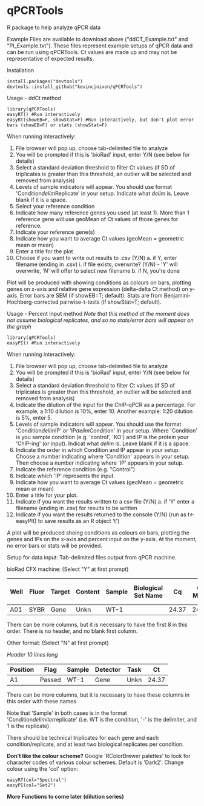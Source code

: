 # qPCRTools
R package to help analyze qPCR data

Example Files are available to download above ("ddCT_Example.txt" and "PI_Example.txt"). These files represent example setups of qPCR data and can be run using qPCRTools. Ct values are made up and may not be representative of expected results.

Installation

```{r}
install.packages("devtools")
devtools::install_github("kevincjnixon/qPCRTools")
```

Usage - ddCt method

```{r}
library(qPCRTools)
easyRT() #Run interactively
easyRT(showEB=F, showStat=F) #Run interactively, but don't plot error bars (showEB=F) or stats (showStat=F)
```

When running interactively:
1. File browser will pop up, choose tab-delimited file to analyze
2. You will be prompted if this is 'bioRad' input, enter Y/N (see below for details)
3. Select a standard deviation threshold to filter Ct values (if SD of triplicates is greater than this threshold, an outlier will be selected and removed from analysis)
4. Levels of sample indicators will appear. You should use format 'Condition*delim*Replicate' in your setup. Indicate what *delim* is. Leave blank if it is a space.
5. Select your reference condition
6. Indicate how many reference genes you used (at least 1). More than 1 reference gene will use geoMean of Ct values of those genes for reference.
7. Indicate your reference gene(s)
8. Indicate how you want to average Ct values (geoMean = geometric mean or mean)
9. Enter a title for the plot
10. Choose if you want to write out results to .csv (Y/N)
  a. if Y, enter filename (ending in .csv)
    i. if file exists, overwrite? (Y/N) - 'Y' will overwrite, 'N' will offer to select new filename
  b. if N, you're done

Plot will be produced with showing conditions as colours on bars, plotting genes on x-axis and relative gene expression (delta-delta Ct method) on y-axis. Error bars are SEM (if showEB=T; default). Stats are from Benjamini-Hochberg-corrected pairwise-t-tests (if showStat=T; default).


Usage - Percent Input method
*Note that this method at the moment does not assume biological replicates, and so no stats/error bars will appear on the graph*

```{r}
library(qPCRTools)
easyPI() #Run interactively
```

When running interactively:
1. File browser will pop up, choose tab-delimited file to analyze
2. You will be prompted if this is 'bioRad' input, enter Y/N (see below for details)
3. Select a standard deviation threshold to filter Ct values (if SD of triplicates is greater than this threshold, an outlier will be selected and removed from analysis)
4. Indicate the dilution of the input for the ChIP-qPCR as a percentage. For example, a 1:10 dilution is 10%, enter 10. Another example: 1:20 dilution is 5%, enter 5.
5. Levels of sample indicators will appear. You should use the format 'Condition*delim*IP' or 'IP*delim*Condition' in your setup. Where 'Condition' is you sample condition (e.g. 'control', 'KO') and IP is the protein your 'ChIP-ing' (or input). Indicat what *delim* is. Leave blank if it is a space.
6. Indicate the order in which Condition and IP appear in your setup. Choose a number indicating where 'Condition' appears in your setup. Then choose a number indicating where 'IP' appears in your setup.
7. Indicate the reference condition (e.g. "Control")
8. Indicate which 'IP' represents the input.
9. Indicate how you want to average Ct values (geoMean = geometric mean or mean)
10. Enter a title for your plot.
11. Indicate if you want the results written to a csv file (Y/N)
  a. if 'Y' enter a filename (ending in .csv) for results to be written
12. Indicate if you want the results returned to the console (Y/N) (run as t<-easyPI() to save results as an R object 't')

A plot will be produced shoing conditions as colours on bars, plotting the genes and IPs on the x-axis and percent input on the y-axis. At the moment, no error bars or stats will be provided.

Setup for data input:
Tab-delimited files output from qPCR machine.

bioRad CFX machine: (Select "Y" at first prompt)

| Well | Fluor | Target | Content | Sample | Biological Set Name |  Cq  | Cq Mean | Cq Std. Dev |
|------|-------|--------|---------|--------|---------------------|------|---------|-------------|
| A01  | SYBR  | Gene   | Unkn    | WT-1   |                     | 24.37| 24.37   |      0      |

There can be more columns, but it is necessary to have the first 8 in this order. There is no header, and no blank first column.

Other format: (Select "N" at first prompt)

*Header 10 lines long*

| Position |  Flag | Sample | Detector | Task |  Ct  |
|----------|-------|--------|----------|------|------|
|    A1    | Passed| WT-1   | Gene     | Unkn | 24.37|

There can be more columns, but it is necessary to have these columns in this order with these names

Note that 'Sample' in both cases is in the format 'Condition*delimiter*replicate' (i.e. WT is the condition, '-' is the delimiter, and 1 is the replicate)

There should be technical triplicates for each gene and each condition/replicate, and at least two biological replicates per condition.


**Don't like the colour scheme?**
Google 'RColorBrewer palettes' to look for character codes of various colour schemes. Default is 'Dark2'.  Change colour using the 'col' option:

```{r}
easyRT(col="Spectral")
easyPI(col="Set2")
```

**More Functions to come later (dilution series)**
